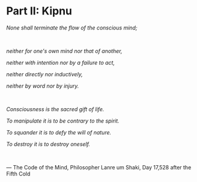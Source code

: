 # Part II: Kipnu

_None shall terminate the flow of the conscious mind;_

&nbsp;

_neither for one's own mind nor that of another,_

_neither with intention nor by a failure to act,_

_neither directly nor inductively,_

_neither by word nor by injury._

&nbsp;

_Consciousness is the sacred gift of life._

_To manipulate it is to be contrary to the spirit._

_To squander it is to defy the will of nature._

_To destroy it is to destroy oneself._

&nbsp;

— The Code of the Mind, Philosopher Lanre um Shaki, Day 17,528 after the Fifth Cold
